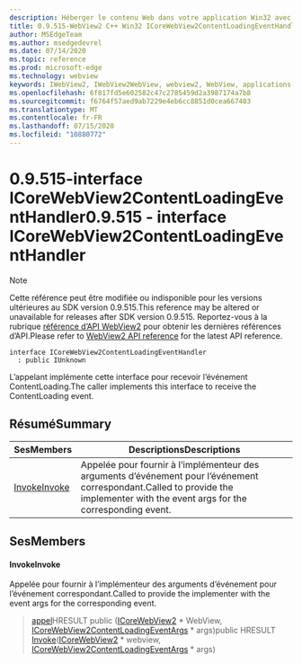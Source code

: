 ```yaml
---
description: Héberger le contenu Web dans votre application Win32 avec le contrôle Microsoft Edge WebView2
title: 0.9.515-WebView2 C++ Win32 ICoreWebView2ContentLoadingEventHandler
author: MSEdgeTeam
ms.author: msedgedevrel
ms.date: 07/14/2020
ms.topic: reference
ms.prod: microsoft-edge
ms.technology: webview
keywords: IWebView2, IWebView2WebView, webview2, WebView, applications Win32, Win32, Edge, ICoreWebView2, ICoreWebView2Controller, contrôle de navigateur, html Edge
ms.openlocfilehash: 6f817fd5e602582c47c2785459d2a3987174a7b8
ms.sourcegitcommit: f6764f57aed9ab7229e4eb6cc8851d0cea667403
ms.translationtype: MT
ms.contentlocale: fr-FR
ms.lasthandoff: 07/15/2020
ms.locfileid: "10880772"
---
```

# <span data-ttu-id="eb9cd-104">0.9.515-interface ICoreWebView2ContentLoadingEventHandler</span><span class="sxs-lookup"><span data-stu-id="eb9cd-104">0.9.515 - interface ICoreWebView2ContentLoadingEventHandler</span></span> 

> [!NOTE]
> <span data-ttu-id="eb9cd-105">Cette référence peut être modifiée ou indisponible pour les versions ultérieures au SDK version 0.9.515.</span><span class="sxs-lookup"><span data-stu-id="eb9cd-105">This reference may be altered or unavailable for releases after SDK version 0.9.515.</span></span> <span data-ttu-id="eb9cd-106">Reportez-vous à la rubrique [référence d’API WebView2](../../../webview2-api-reference.md) pour obtenir les dernières références d’API.</span><span class="sxs-lookup"><span data-stu-id="eb9cd-106">Please refer to [WebView2 API reference](../../../webview2-api-reference.md) for the latest API reference.</span></span>

```
interface ICoreWebView2ContentLoadingEventHandler
  : public IUnknown
```

<span data-ttu-id="eb9cd-107">L’appelant implémente cette interface pour recevoir l’événement ContentLoading.</span><span class="sxs-lookup"><span data-stu-id="eb9cd-107">The caller implements this interface to receive the ContentLoading event.</span></span>

## <span data-ttu-id="eb9cd-108">Résumé</span><span class="sxs-lookup"><span data-stu-id="eb9cd-108">Summary</span></span>

 <span data-ttu-id="eb9cd-109">Ses</span><span class="sxs-lookup"><span data-stu-id="eb9cd-109">Members</span></span>                        | <span data-ttu-id="eb9cd-110">Descriptions</span><span class="sxs-lookup"><span data-stu-id="eb9cd-110">Descriptions</span></span>
--------------------------------|---------------------------------------------
[<span data-ttu-id="eb9cd-111">Invoke</span><span class="sxs-lookup"><span data-stu-id="eb9cd-111">Invoke</span></span>](#invoke) | <span data-ttu-id="eb9cd-112">Appelée pour fournir à l’implémenteur des arguments d’événement pour l’événement correspondant.</span><span class="sxs-lookup"><span data-stu-id="eb9cd-112">Called to provide the implementer with the event args for the corresponding event.</span></span>

## <span data-ttu-id="eb9cd-113">Ses</span><span class="sxs-lookup"><span data-stu-id="eb9cd-113">Members</span></span>

#### <span data-ttu-id="eb9cd-114">Invoke</span><span class="sxs-lookup"><span data-stu-id="eb9cd-114">Invoke</span></span> 

<span data-ttu-id="eb9cd-115">Appelée pour fournir à l’implémenteur des arguments d’événement pour l’événement correspondant.</span><span class="sxs-lookup"><span data-stu-id="eb9cd-115">Called to provide the implementer with the event args for the corresponding event.</span></span>

> <span data-ttu-id="eb9cd-116">[appel](#invoke)HRESULT public ([ICoreWebView2](icorewebview2.md) \* WebView, [ICoreWebView2ContentLoadingEventArgs](icorewebview2contentloadingeventargs.md) \* args)</span><span class="sxs-lookup"><span data-stu-id="eb9cd-116">public HRESULT [Invoke](#invoke)([ICoreWebView2](icorewebview2.md) \* webview, [ICoreWebView2ContentLoadingEventArgs](icorewebview2contentloadingeventargs.md) \* args)</span></span>

